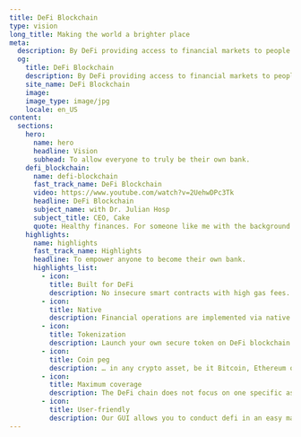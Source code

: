 ```yaml
---
title: DeFi Blockchain
type: vision
long_title: Making the world a brighter place
meta:
  description: By DeFi providing access to financial markets to people all around the world.
  og:
    title: DeFi Blockchain
    description: By DeFi providing access to financial markets to people all around the world.
    site_name: DeFi Blockchain
    image: 
    image_type: image/jpg
    locale: en_US
content:
  sections:
    hero:
      name: hero
      headline: Vision
      subhead: To allow everyone to truly be their own bank.
    defi_blockchain:
      name: defi-blockchain
      fast_track_name: DeFi Blockchain
      video: https://www.youtube.com/watch?v=2UehwDPc3Tk
      headline: DeFi Blockchain
      subject_name: with Dr. Julian Hosp
      subject_title: CEO, Cake
      quote: Healthy finances. For someone like me with the background at medicine, sounds like doing the right thing for the people.
    highlights:
      name: highlights
      fast_track_name: Highlights
      headline: To empower anyone to become their own bank.
      highlights_list:
        - icon:
          title: Built for DeFi
          description: No insecure smart contracts with high gas fees.
        - icon:
          title: Native
          description: Financial operations are implemented via native OPCODEs.
        - icon:
          title: Tokenization
          description: Launch your own secure token on DeFi blockchain with ease.
        - icon:
          title: Coin peg
          description: … in any crypto asset, be it Bitcoin, Ethereum or any other.
        - icon:
          title: Maximum coverage
          description: The DeFi chain does not focus on one specific asset (such as Ethereum).
        - icon:
          title: User-friendly
          description: Our GUI allows you to conduct defi in an easy manner.
---
```

